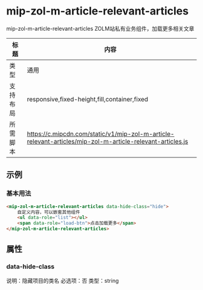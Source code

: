 # mip-zol-m-article-relevant-articles

mip-zol-m-article-relevant-articles ZOLM站私有业务组件，加载更多相关文章

标题|内容
----|----
类型|通用
支持布局|responsive,fixed-height,fill,container,fixed
所需脚本|https://c.mipcdn.com/static/v1/mip-zol-m-article-relevant-articles/mip-zol-m-article-relevant-articles.js

## 示例

### 基本用法
```html
<mip-zol-m-article-relevant-articles data-hide-class="hide">
    自定义内容，可以嵌套其他组件
    <ul data-role="list"></ul>
    <span data-role="load-btn">点击加载更多</span>
</mip-zol-m-article-relevant-articles>
```

## 属性

### data-hide-class
说明：隐藏项目的类名
必选项：否
类型：string
